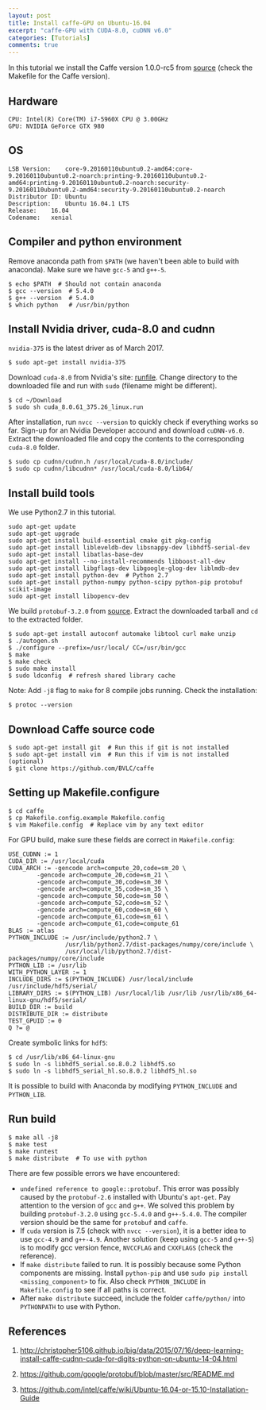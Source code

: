 ```yaml
---
layout: post
title: Install caffe-GPU on Ubuntu-16.04
excerpt: "caffe-GPU with CUDA-8.0, cuDNN v6.0"
categories: [Tutorials]
comments: true
---
```


In this tutorial we install the Caffe version 1.0.0-rc5 from
[source](https://github.com/BVLC/caffe) (check the Makefile for the Caffe
version).

## <i class="fa fa-fw fa-desktop"></i> Hardware
```
CPU: Intel(R) Core(TM) i7-5960X CPU @ 3.00GHz
GPU: NVIDIA GeForce GTX 980
```
## <i class="fa fa-fw fa-linux"></i> OS
```
LSB Version:	core-9.20160110ubuntu0.2-amd64:core-9.20160110ubuntu0.2-noarch:printing-9.20160110ubuntu0.2-amd64:printing-9.20160110ubuntu0.2-noarch:security-9.20160110ubuntu0.2-amd64:security-9.20160110ubuntu0.2-noarch
Distributor ID:	Ubuntu
Description:	Ubuntu 16.04.1 LTS
Release:	16.04
Codename:	xenial
```
## <i class="fa fa-fw fa-envira"></i> Compiler and python environment

Remove anaconda path from `$PATH` (we haven't been able to build with anaconda).
Make sure we have `gcc-5` and `g++-5`.
```
$ echo $PATH  # Should not contain anaconda
$ gcc --version  # 5.4.0
$ g++ --version  # 5.4.0
$ which python   # /usr/bin/python
```

## <i class="fa fa-fw fa-cube"></i> Install Nvidia driver, cuda-8.0 and cudnn

`nvidia-375` is the latest driver as of March 2017.
```
$ sudo apt-get install nvidia-375
```
Download `cuda-8.0` from Nvidia's site:
[runfile](https://developer.nvidia.com/compute/cuda/8.0/Prod2/local_installers/cuda_8.0.61_375.26_linux-run). Change directory to the downloaded file and run with `sudo`
(filename might be different).
```
$ cd ~/Download
$ sudo sh cuda_8.0.61_375.26_linux.run
```
After installation, run `nvcc --version` to quickly check if everything works so far.
Sign-up for an Nvidia Developer accound and download `cuDNN-v6.0`. Extract the
downloaded file and copy the contents to the corresponding `cuda-8.0` folder.
```
$ sudo cp cudnn/cudnn.h /usr/local/cuda-8.0/include/
$ sudo cp cudnn/libcudnn* /usr/local/cuda-8.0/lib64/
```

## <i class="fa fa-fw fa-wrench"></i> Install build tools

We use Python2.7 in this tutorial.
```
sudo apt-get update
sudo apt-get upgrade
sudo apt-get install build-essential cmake git pkg-config
sudo apt-get install libleveldb-dev libsnappy-dev libhdf5-serial-dev
sudo apt-get install libatlas-base-dev
sudo apt-get install --no-install-recommends libboost-all-dev
sudo apt-get install libgflags-dev libgoogle-glog-dev liblmdb-dev
sudo apt-get install python-dev  # Python 2.7
sudo apt-get install python-numpy python-scipy python-pip protobuf scikit-image
sudo apt-get install libopencv-dev
```
We build `protobuf-3.2.0` from
[source](https://github.com/google/protobuf/archive/v3.2.0.tar.gz).
Extract the downloaded tarball and `cd` to the extracted folder.
```
$ sudo apt-get install autoconf automake libtool curl make unzip
$ ./autogen.sh
$ ./configure --prefix=/usr/local/ CC=/usr/bin/gcc
$ make
$ make check
$ sudo make install
$ sudo ldconfig  # refresh shared library cache
```
Note: Add `-j8` flag to `make` for 8 compile jobs running. Check the installation:
```
$ protoc --version
```
## <i class="fa fa-fw fa-download"></i> Download Caffe source code
```
$ sudo apt-get install git  # Run this if git is not installed
$ sudo apt-get install vim  # Run this if vim is not installed (optional)
$ git clone https://github.com/BVLC/caffe
```
## <i class="fa fa-fw fa-cog"></i> Setting up Makefile.configure
```
$ cd caffe
$ cp Makefile.config.example Makefile.config
$ vim Makefile.config  # Replace vim by any text editor
```
For GPU build, make sure these fields are correct in `Makefile.config`:
```
USE_CUDNN := 1
CUDA_DIR := /usr/local/cuda
CUDA_ARCH := -gencode arch=compute_20,code=sm_20 \
        -gencode arch=compute_20,code=sm_21 \
        -gencode arch=compute_30,code=sm_30 \
        -gencode arch=compute_35,code=sm_35 \
        -gencode arch=compute_50,code=sm_50 \
        -gencode arch=compute_52,code=sm_52 \
        -gencode arch=compute_60,code=sm_60 \
        -gencode arch=compute_61,code=sm_61 \
        -gencode arch=compute_61,code=compute_61
BLAS := atlas
PYTHON_INCLUDE := /usr/include/python2.7 \
                /usr/lib/python2.7/dist-packages/numpy/core/include \
                /usr/local/lib/python2.7/dist-packages/numpy/core/include
PYTHON_LIB := /usr/lib
WITH_PYTHON_LAYER := 1
INCLUDE_DIRS := $(PYTHON_INCLUDE) /usr/local/include /usr/include/hdf5/serial/
LIBRARY_DIRS := $(PYTHON_LIB) /usr/local/lib /usr/lib /usr/lib/x86_64-linux-gnu/hdf5/serial/
BUILD_DIR := build
DISTRIBUTE_DIR := distribute
TEST_GPUID := 0
Q ?= @
```
Create symbolic links for `hdf5`:
```
$ cd /usr/lib/x86_64-linux-gnu
$ sudo ln -s libhdf5_serial.so.8.0.2 libhdf5.so
$ sudo ln -s libhdf5_serial_hl.so.8.0.2 libhdf5_hl.so
```
It is possible to build with Anaconda by modifying `PYTHON_INCLUDE`
and `PYTHON_LIB`.
## <i class="fa fa-spinner fa-pulse fa-fw"></i> Run build
```
$ make all -j8
$ make test
$ make runtest
$ make distribute  # To use with python
```
There are few possible errors we have encountered:
- `undefined reference to google::protobuf`. This error was possibly caused by
the `protobuf-2.6` installed with Ubuntu's `apt-get`. Pay attention to the
version of `gcc` and `g++`. We solved this problem by building `protobuf-3.2.0`
using `gcc-5.4.0` and `g++-5.4.0`. The compiler version should be the same for
`protobuf` and `caffe`.
- If `cuda` version is 7.5 (check with `nvcc --version`), it is a better idea to
use `gcc-4.9` and `g++-4.9`. Another solution (keep using `gcc-5` and `g++-5`)
is to modify gcc version fence, `NVCCFLAG` and `CXXFLAGS` (check the reference).
- If `make distribute` failed to run. It is possibly because some Python components
are missing. Install `python-pip` and use `sudo pip install <missing_component>`
to fix. Also check `PYTHON_INCLUDE` in `Makefile.config` to see if all paths is
correct.
- After `make distribute` succeed, include the folder `caffe/python/` into
`PYTHONPATH` to use with Python.

## <i class="fa fa-fw binoculars"></i> References

1. http://christopher5106.github.io/big/data/2015/07/16/deep-learning-install-caffe-cudnn-cuda-for-digits-python-on-ubuntu-14-04.html

2. https://github.com/google/protobuf/blob/master/src/README.md

3. https://github.com/intel/caffe/wiki/Ubuntu-16.04-or-15.10-Installation-Guide
